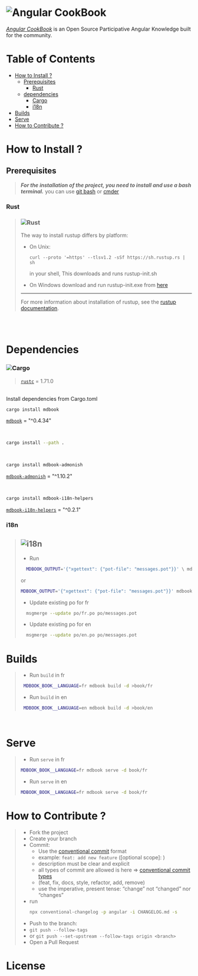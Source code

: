   ![Angular](https://img.shields.io/badge/angular-%23DD0031.svg?style=for-the-badge&logo=angular&logoColor=white) CookBook
=============

[_Angular CookBook_]() is an Open Source Participative Angular Knowledge built for the community.


# Table of Contents
- [How to Install ?](#how-to-install-)
    - [Prerequisites](#prerequisites)
        - [Rust](#rust)
    - [dependencies](#dependencies)
        - [Cargo](#cargo)
        - [i18n](#i18n)
- [Builds](#builds)
- [Serve](#serve)
- [How to Contribute ?](#how-to-contribute-)


# How to Install ?

## Prerequisites

> ***For the installation of the project, you need to install and use a bash terminal.***
> you can use [git bash](https://git-scm.com/downloads) or [cmder](https://cmder.net/)

### Rust
>### ![Rust](https://img.shields.io/badge/rust-%23000000.svg?style=for-the-badge&logo=rust&logoColor=white)
> 
> The way to install rustup differs by platform:
> * On Unix:
>   ``` shell
>   curl --proto '=https' --tlsv1.2 -sSf https://sh.rustup.rs | sh
>   ```
>   in your shell, This downloads and runs rustup-init.sh
> 
> * On Windows download and run rustup-init.exe from [here](https://www.rust-lang.org/tools/install)
>
> ___
>
> For more information about installation of rustup, see the [rustup documentation](https://forge.rust-lang.org/infra/other-installation-methods.html).
>

<br>
<br>


# Dependencies

### ![Cargo](https://img.shields.io/badge/cargo-%23000000.svg?style=for-the-badge&logo=rust&logoColor=white)
>[`rustc`](https://www.rust-lang.org/tools/install) = 1.71.0

<br>
Install dependencies from Cargo.toml

```sh
cargo install mdbook
```
[`mdbook`](https://github.com/rust-lang/mdBook) = "^0.4.34"

<br>

```sh
cargo install --path .
```
<br>

```sh
cargo install mdbook-admonish
```
[`mdbook-admonish`](https://crates.io/crates/mdbook-admonish) = "^1.10.2"

<br>

```sh
cargo install mdbook-i18n-helpers
```
[`mdbook-i18n-helpers`](https://github.com/google/mdbook-i18n-helpers) = "^0.2.1"



### i18n
> ## ![i18n](https://img.shields.io/badge/i18n-%23000000.svg?style=for-the-badge&logo=rust&logoColor=white)
>* Run 
>  ```sh
>    MDBOOK_OUTPUT='{"xgettext": {"pot-file": "messages.pot"}}' \ mdbook build -d po
>  ```
>  or 
>   ```sh
>   MDBOOK_OUTPUT='{"xgettext": {"pot-file": "messages.pot"}}' mdbook build -d po
>   ```
>
>
>* Update existing po for fr 
>  ```sh
>    msgmerge --update po/fr.po po/messages.pot
>  ```
>* Update existing po for en 
>  ```sh
>    msgmerge --update po/en.po po/messages.pot
>  ```

# Builds

>* Run `build` in fr 
>
>```sh
>  MDBOOK_BOOK__LANGUAGE=fr mdbook build -d >book/fr
>```
>
>* Run `build` in en 
>
>```sh
>  MDBOOK_BOOK__LANGUAGE=en mdbook build -d >book/en
>```
<br>

# Serve

>* Run `serve` in fr 
>
> ```sh
>MDBOOK_BOOK__LANGUAGE=fr mdbook serve -d book/fr
>```
>
>* Run `serve` in en 
>
>```sh
>MDBOOK_BOOK__LANGUAGE=fr mdbook serve -d book/fr
>```

# How to Contribute ?

>
>* Fork the project
>* Create your branch
>* Commit:
>   * Use the [conventional commit](https://www.conventionalcommits.org/en/v1.0.0/) format
>   * example: `feat: add new feature` (<type>[optional scope]: <description>)
>   * description must be clear and explicit
>   * all types of commit are allowed is here => [conventional commit types](./.cz-config.js)
>   * (feat, fix, docs, style, refactor, add, remove)
>   * use the imperative, present tense: “change” not “changed” nor “changes”
>* run 
>   ```sh 
>   npx conventional-changelog -p angular -i CHANGELOG.md -s
>   ```
>* Push to the branch:
>  * `git push --follow-tags`
>  * or `git push --set-upstream --follow-tags origin <branch>`
>* Open a Pull Request

# License

